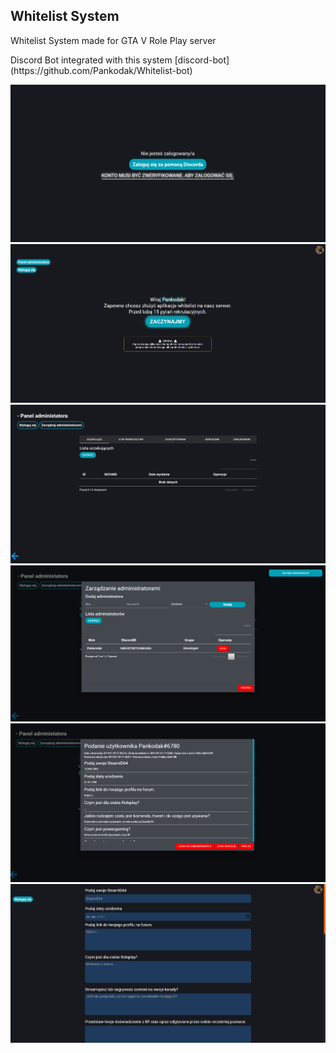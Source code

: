 <h2>Whitelist System</h2>
<p>Whitelist System made for GTA V Role Play server</p>
<p>Discord Bot integrated with this system [discord-bot](https://github.com/Pankodak/Whitelist-bot)</p>
<img src="./previews/preview1.png" alt="preview" />
<img src="./previews/preview2.png" alt="preview" />
<img src="./previews/preview3.png" alt="preview" />
<img src="./previews/preview4.png" alt="preview" />
<img src="./previews/preview5.png" alt="preview" />
<img src="./previews/preview6.png" alt="preview" />
